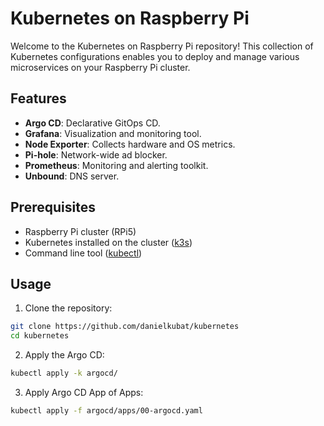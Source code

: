 # Kubernetes on Raspberry Pi

Welcome to the Kubernetes on Raspberry Pi repository! This collection of Kubernetes configurations enables you to deploy and manage various microservices on your Raspberry Pi cluster.

## Features

- **Argo CD**: Declarative GitOps CD.
- **Grafana**: Visualization and monitoring tool.
- **Node Exporter**: Collects hardware and OS metrics.
- **Pi-hole**: Network-wide ad blocker.
- **Prometheus**: Monitoring and alerting toolkit.
- **Unbound**: DNS server.

## Prerequisites

- Raspberry Pi cluster (RPi5)
- Kubernetes installed on the cluster ([k3s](https://k3s.io))
- Command line tool ([kubectl](https://kubernetes.io/docs/tasks/tools/#kubectl))

## Usage

1. Clone the repository:

```bash
git clone https://github.com/danielkubat/kubernetes
cd kubernetes
```

2. Apply the Argo CD:

```bash
kubectl apply -k argocd/
```

3. Apply Argo CD App of Apps:

```bash
kubectl apply -f argocd/apps/00-argocd.yaml
```
